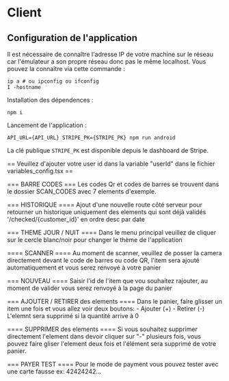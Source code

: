 # Client

## Configuration de l'application

Il est nécessaire de connaître l'adresse IP de votre machine sur le réseau car l'émulateur a son propre réseau donc pas le même localhost. Vous pouvez la connaître via cette commande : 

```shell
ip a # ou ipconfig ou ifconfig
I -hostname
```

Installation des dépendences :

```shell
npm i
```

Lancement de l'application :

```shell
API_URL={API_URL} STRIPE_PK={STRIPE_PK} npm run android
```

La clé publique `STRIPE_PK` est disponible depuis le dashboard de Stripe.

== Veuillez d'ajouter votre user id dans la variable "userId" dans le fichier variables_config.tsx ==


=== BARRE CODES ===
Les codes Qr et codes de barres se trouvent dans le dossier SCAN_CODES
avec 7 elements d'exemple.

=== HISTORIQUE ====
Ajout d'une nouvelle route côté serveur pour retourner un historique uniquement des elements qui sont déjà validés
'/checked/{customer_id}' en ordre desc par date

=== THEME JOUR / NUIT ====
Dans le menu principal veuillez de cliquer sur le cercle blanc/noir pour changer le thème de l'application

==== SCANNER ====
Au moment de scanner, veuillez de posser la camera directement devant le code de barres ou code QR, l'item
sera ajouté automatiquement et vous serez renvoyé à votre panier

=== NOUVEAU ====
Saisir l'id de l'item que vou souhaitez rajouter, au moment de valider vous serez renvoyé à la page du panier

=== AJOUTER / RETIRER des elements ====
Dans le panier, faire glisser un item une fois et vous allez voir deux boutons:
	- Ajouter (+)
	- Retirer (-)
L'elemnt sera supprimé si la quantité arrive à 0

==== SUPPRIMER des elements ====
Si vous souhaitez supprimer directement l'element dans devoir cliquer sur "-" plusieurs fois, vous pouvez faire gliser l'element deux fois
et l'élément sera supprimé de votre panier.


=== PAYER TEST ====
Pour le mode de payment vous pouvez tester avec une carte fausse ex: 42424242...





